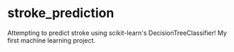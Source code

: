 # stroke_prediction

Attempting to predict stroke using scikit-learn's DecisionTreeClassifier! My first machine learning project.

